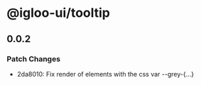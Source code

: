 # @igloo-ui/tooltip

## 0.0.2

### Patch Changes

- 2da8010: Fix render of elements with the css var --grey-{...}
